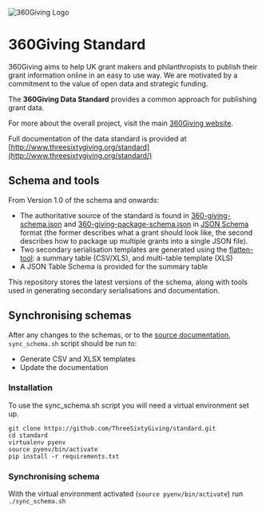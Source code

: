 ![360Giving Logo](http://openphilanthropy.files.wordpress.com/2014/02/cropped-360givinglogo-2010-size.jpg)

360Giving Standard
========

360Giving aims to help UK grant makers and philanthropists to publish their grant information online in an easy to use way.  We are motivated by a commitment to the value of open data and strategic funding.

The **360Giving Data Standard** provides a common approach for publishing grant data. 

For more about the overall project, visit the main [360Giving website](http://threesixtygiving.com/about/).

Full documentation of the data standard is provided at [http://www.threesixtygiving.org/standard](http://www.threesixtygiving.org/standard/)

## Schema and tools

From Version 1.0 of the schema and onwards:

* The authoritative source of the standard is found in [360-giving-schema.json](schema/360-giving-schema.json) and [360-giving-package-schema.json](schema/360-giving-package-schema.sjon) in [JSON Schema](http://json-schema.org/) format (the former describes what a grant should look like, the second describes how to package up multiple grants into a single JSON file).
* Two secondary serialisation templates are generated using the [flatten-tool](https://github.com/opendataservices/flatten-tool): a summary table (CSV/XLS), and multi-table template (XLS)
* A JSON Table Schema is provided for the summary table

This repository stores the latest versions of the schema, along with tools used in generating secondary serialisations and documentation.


## Synchronising schemas

After any changes to the schemas, or to the [source documentation](documentation/src),  `sync_schema.sh` script should be run to:

* Generate CSV and XLSX templates
* Update the documentation

### Installation

To use the sync_schema.sh script you will need a virtual environment set up. 

```
git clone https://github.com/ThreeSixtyGiving/standard.git
cd standard
virtualenv pyenv
source pyenv/bin/activate
pip install -r requirements.txt
```

### Synchronising schema

With the virtual environment activated (```source pyenv/bin/activate```) run ```./sync_schema.sh```
